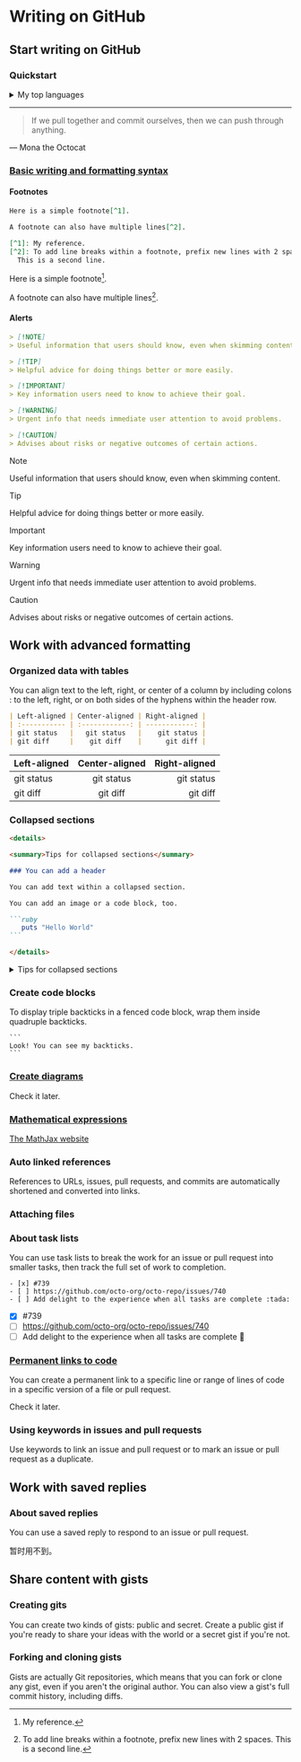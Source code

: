 # Writing on GitHub

## Start writing on GitHub

### Quickstart
<details>
<summary>My top languages</summary>

| Rank | Languages  |
| ---: | ---------- |
|    1 | JavaScript |
|    2 | Python     |
|    3 | SQL        |

</details>

---
> If we pull together and commit ourselves, then we can push through anything.

— Mona the Octocat

### [Basic writing and formatting syntax](https://docs.github.com/en/get-started/writing-on-github/getting-started-with-writing-and-formatting-on-github/basic-writing-and-formatting-syntax)

#### Footnotes

```markdown
Here is a simple footnote[^1].

A footnote can also have multiple lines[^2].

[^1]: My reference.
[^2]: To add line breaks within a footnote, prefix new lines with 2 spaces.
  This is a second line.
```

Here is a simple footnote[^1].

A footnote can also have multiple lines[^2].

[^1]: My reference.
[^2]: To add line breaks within a footnote, prefix new lines with 2 spaces.
  This is a second line.

#### Alerts
```markdown
> [!NOTE]
> Useful information that users should know, even when skimming content.

> [!TIP]
> Helpful advice for doing things better or more easily.

> [!IMPORTANT]
> Key information users need to know to achieve their goal.

> [!WARNING]
> Urgent info that needs immediate user attention to avoid problems.

> [!CAUTION]
> Advises about risks or negative outcomes of certain actions.
```

> [!NOTE]
> Useful information that users should know, even when skimming content.

> [!TIP]
> Helpful advice for doing things better or more easily.

> [!IMPORTANT]
> Key information users need to know to achieve their goal.

> [!WARNING]
> Urgent info that needs immediate user attention to avoid problems.

> [!CAUTION]
> Advises about risks or negative outcomes of certain actions.


## Work with advanced formatting
### Organized data with tables
You can align text to the left, right, or center of a column by including colons : to the left, right, or on both sides of the hyphens within the header row.


```markdown
| Left-aligned | Center-aligned | Right-aligned |
| :----------- | :------------: | ------------: |
| git status   |   git status   |    git status |
| git diff     |    git diff    |      git diff |
```

| Left-aligned | Center-aligned | Right-aligned |
| :----------- | :------------: | ------------: |
| git status   |   git status   |    git status |
| git diff     |    git diff    |      git diff |

### Collapsed sections

````markdown
<details>

<summary>Tips for collapsed sections</summary>

### You can add a header

You can add text within a collapsed section. 

You can add an image or a code block, too.

```ruby
   puts "Hello World"
```

</details>
````

<details>

<summary>Tips for collapsed sections</summary>

### You can add a header

You can add text within a collapsed section. 

You can add an image or a code block, too.

```ruby
   puts "Hello World"
```

</details>

### Create code blocks
To display triple backticks in a fenced code block, wrap them inside quadruple backticks.

````
```
Look! You can see my backticks.
```
````


### [Create diagrams](https://docs.github.com/en/get-started/writing-on-github/working-with-advanced-formatting/creating-diagrams)

Check it later.


### [Mathematical expressions](https://docs.github.com/en/get-started/writing-on-github/working-with-advanced-formatting/writing-mathematical-expressions)

[The MathJax website](http://mathjax.org/)

### Auto linked references
References to URLs, issues, pull requests, and commits are automatically shortened and converted into links.


### Attaching files


### About task lists
You can use task lists to break the work for an issue or pull request into smaller tasks, then track the full set of work to completion.

```
- [x] #739
- [ ] https://github.com/octo-org/octo-repo/issues/740
- [ ] Add delight to the experience when all tasks are complete :tada:
```

- [x] #739
- [ ] https://github.com/octo-org/octo-repo/issues/740
- [ ] Add delight to the experience when all tasks are complete :tada:

### [Permanent links to code](https://docs.github.com/en/get-started/writing-on-github/working-with-advanced-formatting/creating-a-permanent-link-to-a-code-snippet)
You can create a permanent link to a specific line or range of lines of code in a specific version of a file or pull request.

Check it later.


### Using keywords in issues and pull requests
Use keywords to link an issue and pull request or to mark an issue or pull request as a duplicate.


## Work with saved replies
### About saved replies
You can use a saved reply to respond to an issue or pull request.

暂时用不到。


## Share content with gists

### Creating gits

You can create two kinds of gists: public and secret. Create a public gist if you're ready to share your ideas with the world or a secret gist if you're not.


### Forking and cloning gists
Gists are actually Git repositories, which means that you can fork or clone any gist, even if you aren't the original author. You can also view a gist's full commit history, including diffs.

